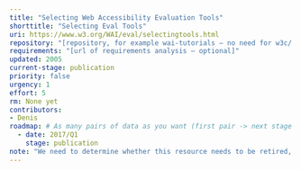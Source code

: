 ```yaml
---
title: "Selecting Web Accessibility Evaluation Tools"
shorttitle: "Selecting Eval Tools"
uri: https://www.w3.org/WAI/eval/selectingtools.html
repository: "[repository, for example wai-tutorials – no need for w3c/ or GitHub URL – optional]"
requirements: "[url of requirements analysis – optional]"
updated: 2005
current-stage: publication
priority: false
urgency: 1
effort: 5
rm: None yet
contributors:
- Denis
roadmap: # As many pairs of data as you want (first pair -> next stage in the tool)
  - date: 2017/Q1
    stage: publication
note: "We need to determine whether this resource needs to be retired, updated, rewritten or combined with other existing resources "
---
```

